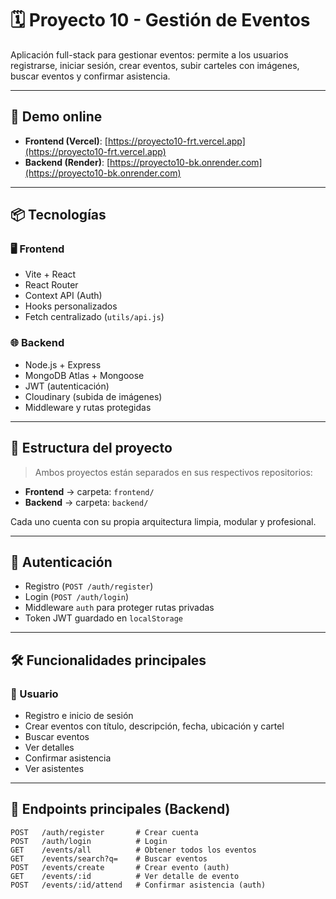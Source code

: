 # 🗓️ Proyecto 10 - Gestión de Eventos

Aplicación full-stack para gestionar eventos: permite a los usuarios registrarse, iniciar sesión, crear eventos, subir carteles con imágenes, buscar eventos y confirmar asistencia.

---

## 🔗 Demo online

- **Frontend (Vercel)**: [https://proyecto10-frt.vercel.app](https://proyecto10-frt.vercel.app)
- **Backend (Render)**: [https://proyecto10-bk.onrender.com](https://proyecto10-bk.onrender.com)

---

## 📦 Tecnologías

### 🖥️ Frontend
- Vite + React
- React Router
- Context API (Auth)
- Hooks personalizados
- Fetch centralizado (`utils/api.js`)

### 🌐 Backend
- Node.js + Express
- MongoDB Atlas + Mongoose
- JWT (autenticación)
- Cloudinary (subida de imágenes)
- Middleware y rutas protegidas

---

## 📁 Estructura del proyecto

> Ambos proyectos están separados en sus respectivos repositorios:

- **Frontend** → carpeta: `frontend/`
- **Backend** → carpeta: `backend/`

Cada uno cuenta con su propia arquitectura limpia, modular y profesional.

---

## 🔐 Autenticación

- Registro (`POST /auth/register`)
- Login (`POST /auth/login`)
- Middleware `auth` para proteger rutas privadas
- Token JWT guardado en `localStorage`

---

## 🛠️ Funcionalidades principales

### 👤 Usuario
- Registro e inicio de sesión
- Crear eventos con título, descripción, fecha, ubicación y cartel
- Buscar eventos
- Ver detalles
- Confirmar asistencia
- Ver asistentes

---

## 🧪 Endpoints principales (Backend)

```http
POST   /auth/register       # Crear cuenta
POST   /auth/login          # Login
GET    /events/all          # Obtener todos los eventos
GET    /events/search?q=    # Buscar eventos
POST   /events/create       # Crear evento (auth)
GET    /events/:id          # Ver detalle de evento
POST   /events/:id/attend   # Confirmar asistencia (auth)
